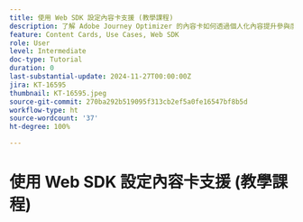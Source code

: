 ```yaml
---
title: 使用 Web SDK 設定內容卡支援 (教學課程)
description: 了解 Adobe Journey Optimizer 的內容卡如何透過個人化內容提升參與度，其中涵蓋優點、實施步驟、使用案例和秘訣。
feature: Content Cards, Use Cases, Web SDK
role: User
level: Intermediate
doc-type: Tutorial
duration: 0
last-substantial-update: 2024-11-27T00:00:00Z
jira: KT-16595
thumbnail: KT-16595.jpeg
source-git-commit: 270ba292b519095f313cb2ef5a0fe16547bf8b5d
workflow-type: ht
source-wordcount: '37'
ht-degree: 100%

---
```



# 使用 Web SDK 設定內容卡支援 (教學課程)

